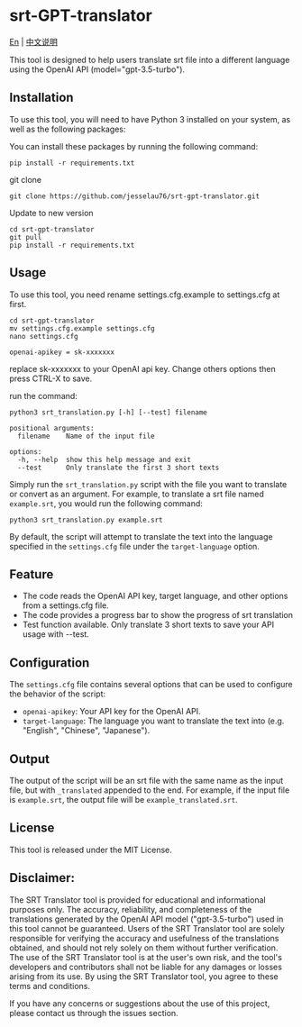 # srt-GPT-translator
[En](https://github.com/jesselau76/srt-gpt-translator/blob/main/README.md) | [中文说明](https://github.com/jesselau76/srt-gpt-translator/blob/main/README-zh.md)

This tool is designed to help users translate srt file into a different language using the OpenAI API (model="gpt-3.5-turbo"). 

## Installation

To use this tool, you will need to have Python 3 installed on your system, as well as the following packages:


You can install these packages by running the following command:
```
pip install -r requirements.txt
```

git clone

```
git clone https://github.com/jesselau76/srt-gpt-translator.git
```

Update to new version
```
cd srt-gpt-translator
git pull
pip install -r requirements.txt
```
## Usage

To use this tool, you need rename settings.cfg.example to settings.cfg at first.
```
cd srt-gpt-translator
mv settings.cfg.example settings.cfg
nano settings.cfg
```

```
openai-apikey = sk-xxxxxxx
```
replace sk-xxxxxxx to your OpenAI api key.
Change others options then press CTRL-X to save.

run the command: 
```
python3 srt_translation.py [-h] [--test] filename

positional arguments:
  filename    Name of the input file

options:
  -h, --help  show this help message and exit
  --test      Only translate the first 3 short texts
```

Simply run the `srt_translation.py` script with the file you want to translate or convert as an argument. For example, to translate a srt file named `example.srt`, you would run the following command:

```
python3 srt_translation.py example.srt
```

By default, the script will attempt to translate the text into the language specified in the `settings.cfg` file under the `target-language` option.
## Feature
- The code reads the OpenAI API key, target language, and other options from a settings.cfg file.
- The code provides a progress bar to show the progress of srt translation
- Test function available. Only translate 3 short texts to save your API usage with --test.

## Configuration

The `settings.cfg` file contains several options that can be used to configure the behavior of the script:

- `openai-apikey`: Your API key for the OpenAI API.
- `target-language`: The language you want to translate the text into (e.g. "English", "Chinese", "Japanese").


## Output


The output of the script will be an srt file with the same name as the input file, but with `_translated` appended to the end. For example, if the input file is `example.srt`, the output file will be `example_translated.srt`.

## License

This tool is released under the MIT License.

## Disclaimer:

The SRT Translator tool is provided for educational and informational purposes only. The accuracy, reliability, and completeness of the translations generated by the OpenAI API model ("gpt-3.5-turbo") used in this tool cannot be guaranteed. Users of the SRT Translator tool are solely responsible for verifying the accuracy and usefulness of the translations obtained, and should not rely solely on them without further verification. The use of the SRT Translator tool is at the user's own risk, and the tool's developers and contributors shall not be liable for any damages or losses arising from its use. By using the SRT Translator tool, you agree to these terms and conditions.

If you have any concerns or suggestions about the use of this project, please contact us through the issues section.
